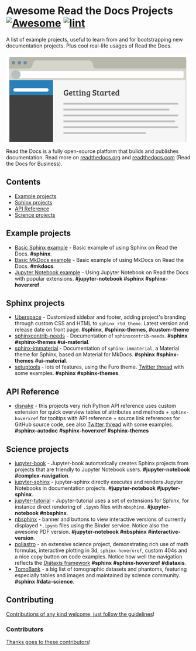 <!--lint ignore awesome-git-repo-age-->

<!-- title -->

# Awesome Read the Docs Projects [![Awesome](https://awesome.re/badge.svg)](https://awesome.re) [![lint](https://github.com/readthedocs-examples/.github/actions/workflows/lint.yaml/badge.svg)](https://github.com/readthedocs-examples/.github/actions/workflows/lint.yaml)

<!-- subtitle -->

A list of example projects, useful to learn from and for bootstrapping new documentation projects. Plus cool real-life usages of Read the Docs.

<!-- image -->

<a href="https://docs.readthedocs.io/en/stable/tutorial/index.html" target="_blank" rel="noopener noreferrer">
  <img src="./illustration.png" />
</a>

<!-- description -->

Read the Docs is a fully open-source platform that builds and publishes documentation. Read more
on [readthedocs.org](https://readthedocs.org/) and [readthedocs.com](https://readthedocs.com/) (Read the Docs for Business).

<!-- TOC -->

## Contents

- [Example projects](#example-projects)
- [Sphinx projects](#sphinx-projects)
- [API Reference](#api-reference)
- [Science projects](#science-projects)

<!-- CONTENT -->

## Example projects

- [Basic Sphinx example](https://github.com/readthedocs-examples/example-sphinx-basic) - Basic example of using Sphinx on Read the Docs. **#sphinx**.
- [Basic MkDocs example](https://github.com/readthedocs-examples/example-mkdocs-basic) - Basic example of using MkDocs on Read the Docs. **#mkdocs**.
- [Jupyter Notebook example](https://github.com/readthedocs-examples/example-jupyter-notebook) - Using Jupyter Notebook on Read the Docs with popular extensions. **#jupyter-notebook** **#sphinx** **#sphinx-hoverxref**.

## Sphinx projects

- [Uberspace](https://manual.uberspace.de/) - Customized sidebar and footer, adding project's branding through custom CSS and HTML to `sphinx_rtd_theme`. Latest version and release date on front page. **#sphinx**, **#sphinx-themes**, **#custom-theme**
- [sphinxcontrib-needs](https://sphinxcontrib-needs.readthedocs.io/en/latest/) - Documentation of `sphinxcontrib-needs`. **#sphinx** **#sphinx-themes** **#ui-material**.
- [sphinx-immaterial](https://sphinx-immaterial.readthedocs.io/en/latest/) - Documentation of `sphinx-immaterial`, a Material theme for Sphinx, based on Material for MkDocs. **#sphinx** **#sphinx-themes** **#ui-material**.
- [setuptools](https://setuptools.pypa.io/en/latest/) - lots of features, using the Furo theme. [Twitter thread](https://twitter.com/readthedocs/status/1546527820150718469) with some examples. **#sphinx** **#sphinx-themes**.

## API Reference

- [disnake](https://docs.disnake.dev/en/latest/) - this projects very rich Python API reference uses custom extension for quick overview tables of attributes and methods + `sphinx-hoverxref` for tooltips with API reference + source link references for GitHub source code, see also [Twitter thread](https://twitter.com/readthedocs/status/1541830875037503489) with some examples. **#sphinx-autodoc** **#sphinx-hoverxref** **#sphinx-themes**

## Science projects

- [jupyter-book](https://jupyterbook.org/) - Jupyter-book automatically creates Sphinx projects from projects that are friendly to Jupyter Notebook users. **#jupyter-notebook** **#complex-navigation**.
- [jupyter-sphinx](https://jupyter-sphinx.readthedocs.io/) - jupyter-sphinx directly executes and renders Jupyter Notebooks in documentation projects. **#jupyter-notebook** **#jupyter-sphinx**.
- [jupyter-tutorial](https://jupyter-tutorial.readthedocs.io/) - Jupyter-tutorial uses a set of extensions for Sphinx, for instance direct rendering of `.ipynb` files with `nbsphinx`. **#jupyter-notebook** **#nbsphinx**.
- [nbsphinx](https://nbsphinx.readthedocs.io/) - banner and buttons to view interactive versions of currently displayed `*.ipynb` files using the Binder service. Notice also the awesome PDF version. **#jupyter-notebook** **#nbsphinx** **#interactive-version**.
- [poliastro](https://docs.poliastro.space/) - an extensive science project, demonstrating rich use of math formulas, interactive plotting in 3d, ``sphinx-hoverxref``, custom 404s and a nice copy button on code examples. Notice how well the navigation reflects the [Diátaxis framework](https://diataxis.fr/)  **#sphinx** **#sphinx-hoverxref** **#diataxis**.
- [TomoBank](https://tomobank.readthedocs.io/) - a big list of tomographic datasets and phantoms, featuring especially tables and images and maintained by science community. **#sphinx** **#data-science**.

<!-- END CONTENT -->

## Contributing

[Contributions of any kind welcome, just follow the guidelines](contributing.md)!

### Contributors

[Thanks goes to these contributors](https://github.com/readthedocs-examples/.github/graphs/contributors)!
